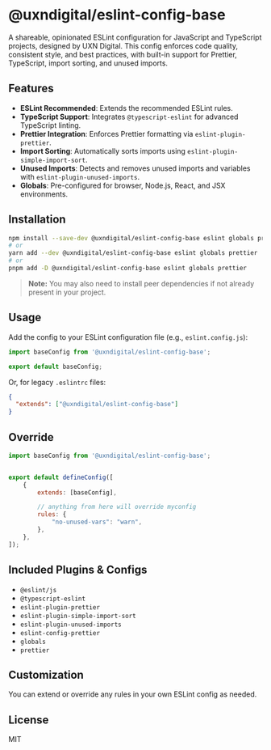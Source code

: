 # @uxndigital/eslint-config-base

A shareable, opinionated ESLint configuration for JavaScript and TypeScript projects, designed by UXN Digital. This config enforces code quality, consistent style, and best practices, with built-in support for Prettier, TypeScript, import sorting, and unused imports.

## Features

- **ESLint Recommended**: Extends the recommended ESLint rules.
- **TypeScript Support**: Integrates `@typescript-eslint` for advanced TypeScript linting.
- **Prettier Integration**: Enforces Prettier formatting via `eslint-plugin-prettier`.
- **Import Sorting**: Automatically sorts imports using `eslint-plugin-simple-import-sort`.
- **Unused Imports**: Detects and removes unused imports and variables with `eslint-plugin-unused-imports`.
- **Globals**: Pre-configured for browser, Node.js, React, and JSX environments.

## Installation

```bash
npm install --save-dev @uxndigital/eslint-config-base eslint globals prettier
# or
yarn add --dev @uxndigital/eslint-config-base eslint globals prettier
# or
pnpm add -D @uxndigital/eslint-config-base eslint globals prettier
```

> **Note:** You may also need to install peer dependencies if not already present in your project.

## Usage

Add the config to your ESLint configuration file (e.g., `eslint.config.js`):

```js
import baseConfig from '@uxndigital/eslint-config-base';

export default baseConfig;
```

Or, for legacy `.eslintrc` files:

```json
{
  "extends": ["@uxndigital/eslint-config-base"]
}
```

## Override

```js
import baseConfig from '@uxndigital/eslint-config-base';


export default defineConfig([
	{
		extends: [baseConfig],

		// anything from here will override myconfig
		rules: {
			"no-unused-vars": "warn",
		},
	},
]);
```

## Included Plugins & Configs

- `@eslint/js`
- `@typescript-eslint`
- `eslint-plugin-prettier`
- `eslint-plugin-simple-import-sort`
- `eslint-plugin-unused-imports`
- `eslint-config-prettier`
- `globals`
- `prettier`

## Customization

You can extend or override any rules in your own ESLint config as needed.

## License

MIT
